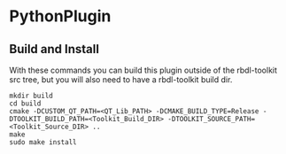 PythonPlugin
=======================

## Build and Install

With these commands you can build this plugin outside of the rbdl-toolkit src tree, but you will also need to have a rbdl-toolkit build dir.

```shell
mkdir build
cd build
cmake -DCUSTOM_QT_PATH=<QT_Lib_PATH> -DCMAKE_BUILD_TYPE=Release -DTOOLKIT_BUILD_PATH=<Toolkit_Build_DIR> -DTOOLKIT_SOURCE_PATH=<Toolkit_Source_DIR> ..
make
sudo make install
```